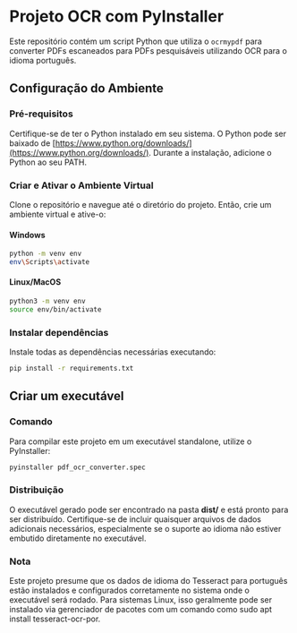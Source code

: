 # Projeto OCR com PyInstaller
Este repositório contém um script Python que utiliza o `ocrmypdf` para converter PDFs escaneados para PDFs pesquisáveis utilizando OCR para o idioma português.

## Configuração do Ambiente
### Pré-requisitos
Certifique-se de ter o Python instalado em seu sistema. O Python pode ser baixado de [https://www.python.org/downloads/](https://www.python.org/downloads/). Durante a instalação, adicione o Python ao seu PATH.

### Criar e Ativar o Ambiente Virtual
Clone o repositório e navegue até o diretório do projeto. Então, crie um ambiente virtual e ative-o:

#### Windows
```bash
python -m venv env
env\Scripts\activate
```

#### Linux/MacOS
```bash
python3 -m venv env
source env/bin/activate
```

### Instalar dependências
Instale todas as dependências necessárias executando:
```bash
pip install -r requirements.txt
```

## Criar um executável
### Comando
Para compilar este projeto em um executável standalone, utilize o PyInstaller:
```bash
pyinstaller pdf_ocr_converter.spec
```

### Distribuição
O executável gerado pode ser encontrado na pasta **dist/** e está pronto para ser distribuído. Certifique-se de incluir quaisquer arquivos de dados adicionais necessários, especialmente se o suporte ao idioma não estiver embutido diretamente no executável.

### Nota
Este projeto presume que os dados de idioma do Tesseract para português estão instalados e configurados corretamente no sistema onde o executável será rodado. Para sistemas Linux, isso geralmente pode ser instalado via gerenciador de pacotes com um comando como sudo apt install tesseract-ocr-por.
